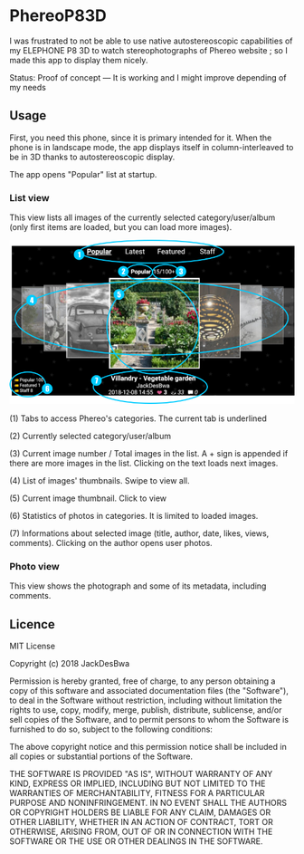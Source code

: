 PhereoP83D
==========

I was frustrated to not be able to use native autostereoscopic capabilities of my ELEPHONE P8 3D to watch stereophotographs of Phereo website ; so I made this app to display them nicely.

Status: Proof of concept — It is working and I might improve depending of my needs

Usage
-----

First, you need this phone, since it is primary intended for it. When the phone is in landscape mode, the app displays itself in column-interleaved to be in 3D thanks to autostereoscopic display.

The app opens "Popular" list at startup.

### List view

This view lists all images of the currently selected category/user/album (only first items are loaded, but you can load more images).

![List view](https://raw.githubusercontent.com/JackDesBwa/PhereoP83D/master/screenshots/screenshot_list.png)

(1)
Tabs to access Phereo's categories.
The current tab is underlined

(2)
Currently selected category/user/album

(3)
Current image number / Total images in the list.
A + sign is appended if there are more images in the list.
Clicking on the text loads next images.

(4)
List of images' thumbnails. Swipe to view all.

(5)
Current image thumbnail.
Click to view

(6)
Statistics of photos in categories.
It is limited to loaded images.

(7)
Informations about selected image (title, author, date, likes, views, comments).
Clicking on the author opens user photos.

### Photo view

This view shows the photograph and some of its metadata, including comments.

Licence
-------

MIT License

Copyright (c) 2018 JackDesBwa

Permission is hereby granted, free of charge, to any person obtaining a copy of this software and associated documentation files (the "Software"), to deal in the Software without restriction, including without limitation the rights to use, copy, modify, merge, publish, distribute, sublicense, and/or sell copies of the Software, and to permit persons to whom the Software is furnished to do so, subject to the following conditions:

The above copyright notice and this permission notice shall be included in all copies or substantial portions of the Software.

THE SOFTWARE IS PROVIDED "AS IS", WITHOUT WARRANTY OF ANY KIND, EXPRESS OR IMPLIED, INCLUDING BUT NOT LIMITED TO THE WARRANTIES OF MERCHANTABILITY, FITNESS FOR A PARTICULAR PURPOSE AND NONINFRINGEMENT. IN NO EVENT SHALL THE AUTHORS OR COPYRIGHT HOLDERS BE LIABLE FOR ANY CLAIM, DAMAGES OR OTHER LIABILITY, WHETHER IN AN ACTION OF CONTRACT, TORT OR OTHERWISE, ARISING FROM, OUT OF OR IN CONNECTION WITH THE SOFTWARE OR THE USE OR OTHER DEALINGS IN THE SOFTWARE.
